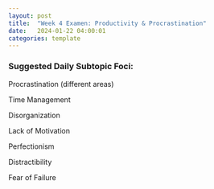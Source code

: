 ```yaml
---
layout: post
title:  "Week 4 Examen: Productivity & Procrastination"
date:   2024-01-22 04:00:01
categories: template
---
```



### Suggested Daily Subtopic Foci:

Procrastination (different areas)

Time Management

Disorganization

Lack of Motivation

Perfectionism

Distractibility

Fear of Failure


